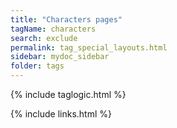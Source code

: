 ```yaml
---
title: "Characters pages"
tagName: characters
search: exclude
permalink: tag_special_layouts.html
sidebar: mydoc_sidebar
folder: tags
---
```


{% include taglogic.html %}

{% include links.html %}

